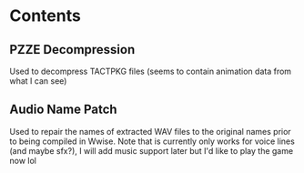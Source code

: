 # Contents

## PZZE Decompression
Used to decompress TACTPKG files (seems to contain animation data from what I can see)

## Audio Name Patch
Used to repair the names of extracted WAV files to the original names prior to being compiled in Wwise. Note that is currently only works for voice lines (and maybe sfx?), I will add music support later but I'd like to play the game now lol
